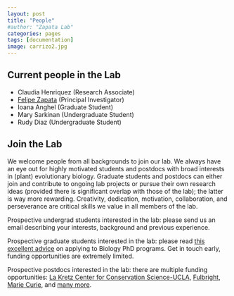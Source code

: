 ```yaml
---
layout: post
title: "People"
#author: "Zapata Lab"
categories: pages
tags: [documentation]
image: carrizo2.jpg
---
```


## Current people in the Lab

* Claudia Henriquez (Research Associate)
* [Felipe Zapata](http://zapatalab.org/people/felipe.html) (Principal Investigator)
* Ioana Anghel (Graduate Student)
* Mary Sarkinan (Undergraduate Student)
* Rudy Diaz (Undergraduate Student)


## Join the Lab

We welcome people from all backgrounds to join our lab. We always have an eye out for highly motivated students and postdocs with broad interests in (plant) evolutionary biology. Graduate students and postdocs can either join and contribute to ongoing lab projects or pursue their own research ideas (provided there is significant overlap with those of the lab); the latter is way more rewarding. Creativity, dedication, motivation, collaboration, and perseverance are critical skills we value in all members of the lab.

Prospective undergrad students interested in the lab: please send us an email describing your interests, background and previous experience.

Prospective graduate students interested in the lab: please read [this excellent advice](https://medium.com/@caseywdunn/applying-to-biology-phd-programs-58abece3284a#.50e0qr9ok) on applying to Biology PhD programs. Get in touch early, funding opportunities are extremely limited.

Prospective postdocs interested in the lab: there are multiple funding opportunities: [La Kretz Center for Conservation Science-UCLA](http://www.environment.ucla.edu/lakretz/), [Fulbright](http://http://www.cies.org/program.lsrf.org), [Marie Curie](http://ec.europa.eu/research/mariecurieactions/), and [many more](http://www.spo.berkeley.edu/Fund/biopostdoc.html).
